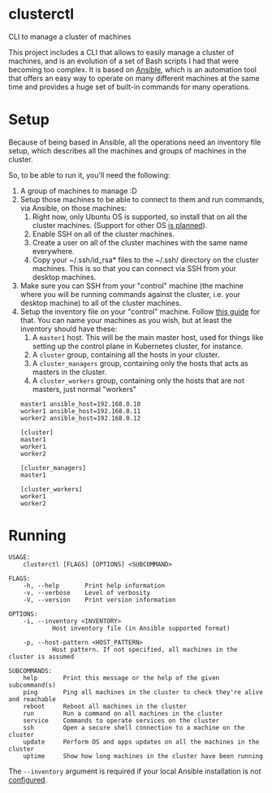 # clusterctl
CLI to manage a cluster of machines

This project includes a CLI that allows to easily manage a cluster of machines, and is an
evolution of a set of Bash scripts I had that were becoming too complex. It is based on
[Ansible](https://www.ansible.com), which is an automation tool that offers an easy way to
operate on many different machines at the same time and provides a huge set of built-in
commands for many operations.

# Setup
Because of being based in Ansible, all the operations need an inventory file setup, which
describes all the machines and groups of machines in the cluster.

So, to be able to run it, you'll need the following:
1. A group of machines to manage :D
2. Setup those machines to be able to connect to them and run commands, via Ansible, on those machines:
   1. Right now, only Ubuntu OS is supported, so install that on all the cluster machines. (Support for other OS [is planned](https://github.com/rodrmoya/clusterctl/issues/3)).
   2. Enable SSH on all of the cluster machines.
   3. Create a user on all of the cluster machines with the same name everywhere.
   4. Copy your ~/.ssh/id_rsa* files to the ~/.ssh/ directory on the cluster machines. This is so that you can connect via SSH from your desktop machines.
3. Make sure you can SSH from your "control" machine (the machine where you will be running commands against the cluster, i.e. your desktop machine) to all of the cluster machines.
4. Setup the inventory file on your "control" machine. Follow [this guide](https://docs.ansible.com/ansible/latest/user_guide/intro_inventory.html) for that. You can name your machines as you wish, but at least the inventory should have these:
   1. A `master1` host. This will be the main master host, used for things like setting up the control plane in Kubernetes cluster, for instance.
   2. A `cluster` group, containing all the hosts in your cluster.
   3. A `cluster_managers` group, containing only the hosts that acts as masters in the cluster.
   4. A `cluster_workers` group, containing only the hosts that are not masters, just normal "workers"
   ```
   master1 ansible_host=192.168.0.10
   worker1 ansible_host=192.168.0.11
   worker2 ansible_host=192.168.0.12

   [cluster]
   master1
   worker1
   worker2

   [cluster_managers]
   master1

   [cluster_workers]
   worker1
   worker2
   ```

# Running
```
USAGE:
    clusterctl [FLAGS] [OPTIONS] <SUBCOMMAND>

FLAGS:
    -h, --help       Print help information
    -v, --verbose    Level of verbosity
    -V, --version    Print version information

OPTIONS:
    -i, --inventory <INVENTORY>
            Host inventory file (in Ansible supported format)

    -p, --host-pattern <HOST_PATTERN>
            Host pattern. If not specified, all machines in the cluster is assumed

SUBCOMMANDS:
    help       Print this message or the help of the given subcommand(s)
    ping       Ping all machines in the cluster to check they're alive and reachable
    reboot     Reboot all machines in the cluster
    run        Run a command on all machines in the cluster
    service    Commands to operate services on the cluster
    ssh        Open a secure shell connection to a machine on the cluster
    update     Perform OS and apps updates on all the machines in the cluster
    uptime     Show how long machines in the cluster have been running
```
The `--inventory` argument is required if your local Ansible installation is not [configured](https://docs.ansible.com/ansible/latest/reference_appendices/config.html).
